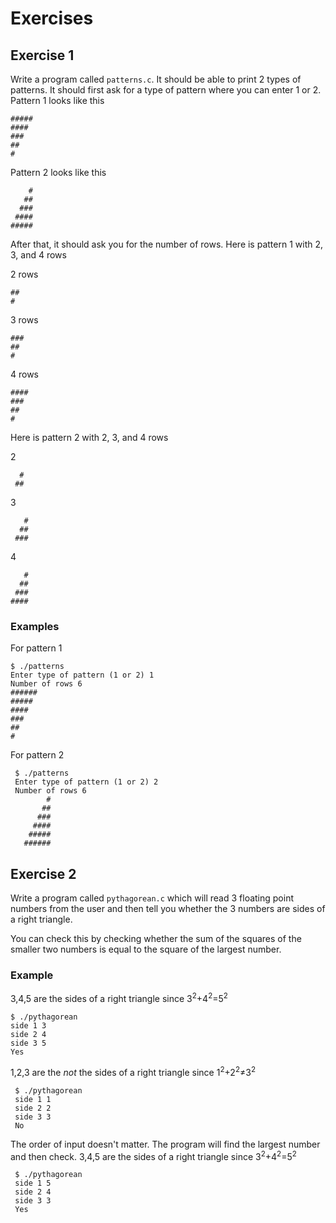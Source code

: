 # Exercises
## Exercise 1
Write a program called `patterns.c`. It should be able to print 2
types of patterns. It should first ask for a type of pattern where you
can enter 1 or 2. Pattern 1 looks like this

    #####
    ####
    ###
    ##
    #

Pattern 2 looks like this
    
        #
       ##
      ###
     ####
    #####
    
After that, it should ask you for the number of rows. Here is pattern
1 with 2, 3, and 4 rows 

2 rows

    ##
    #

3 rows

    ###
    ##
    #

4 rows

    ####
    ###
    ##
    #

Here is pattern 2 with 2, 3, and 4 rows 

2

      #
     ##
     
3
 
       # 
      ##
     ###
4

       # 
      ##
     ###
    ####

### Examples

For pattern 1

    $ ./patterns
    Enter type of pattern (1 or 2) 1
    Number of rows 6
    ######
    #####
    ####
    ###
    ##
    #

For pattern 2


     $ ./patterns
     Enter type of pattern (1 or 2) 2
     Number of rows 6
            #
           ##
          ###
         ####
        #####
       ######

## Exercise 2
Write a program called `pythagorean.c` which will read 3 floating
point numbers from the user and then tell you whether the 3 numbers
are sides of a right triangle.

You can check this by checking whether the sum of the squares of the
smaller two numbers is equal to the square of the largest number.

### Example

3,4,5 are the sides of a right triangle since 3<sup>2</sup>+4<sup>2</sup>=5<sup>2</sup>

    $ ./pythagorean
    side 1 3
    side 2 4
    side 3 5
    Yes


1,2,3 are the *not* the sides of a right triangle since 1<sup>2</sup>+2<sup>2</sup>≠3<sup>2</sup>

     $ ./pythagorean
     side 1 1
     side 2 2
     side 3 3
     No


The order of input doesn't matter. The program will find the largest
number and then check. 3,4,5 are the sides of a right triangle since 3<sup>2</sup>+4<sup>2</sup>=5<sup>2</sup>

     $ ./pythagorean
     side 1 5
     side 2 4
     side 3 3
     Yes
